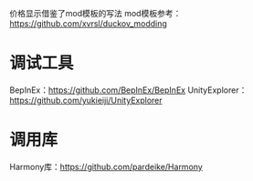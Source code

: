 价格显示借鉴了mod模板的写法
mod模板参考：https://github.com/xvrsl/duckov_modding

# 调试工具
BepInEx：https://github.com/BepInEx/BepInEx
UnityExplorer：https://github.com/yukieiji/UnityExplorer

# 调用库
Harmony库：https://github.com/pardeike/Harmony
